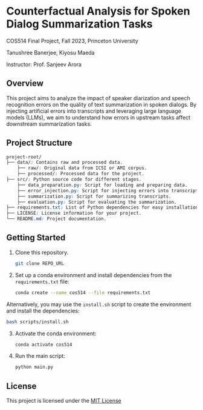 # Counterfactual Analysis for Spoken Dialog Summarization Tasks
COS514 Final Project, Fall 2023, Princeton University

Tanushree Banerjee, Kiyosu Maeda

Instructor: Prof. Sanjeev Arora

## Overview

This project aims to analyze the impact of speaker diarization and speech recognition errors on the quality of text summarization in spoken dialogs. By injecting artificial errors into transcripts and leveraging large language models (LLMs), we aim to understand how errors in upstream tasks affect downstream summarization tasks.

## Project Structure
```css
project-root/
├── data/: Contains raw and processed data.
    ├── raw/: Original data from ICSI or AMI corpus.
    ├── processed/: Processed data for the project.
├── src/: Python source code for different stages.
    ├── data_preparation.py: Script for loading and preparing data.
    ├── error_injection.py: Script for injecting errors into transcripts.
    ├── summarization.py: Script for summarizing transcripts.
    ├── evaluation.py: Script for evaluating the summarization.
├── requirements.txt: List of Python dependencies for easy installation.
├── LICENSE: License information for your project.
└── README.md: Project documentation.
```

## Getting Started

1. Clone this repository.
    ```bash
    git clone REPO_URL
    ```

2. Set up a conda environment and install dependencies from the `requirements.txt` file:
    ```bash
    conda create --name cos514 --file requirements.txt
    ```

Alternatively, you may use the `install.sh` script to create the environment and install the dependencies:
   ```bash
   bash scripts/install.sh
   ```

3. Activate the conda environment:
    ```bash
    conda activate cos514
    ```

4. Run the main script:
    ```bash
    python main.py
    ```

## License
This project is licensed under the [MIT License](LICENSE)
